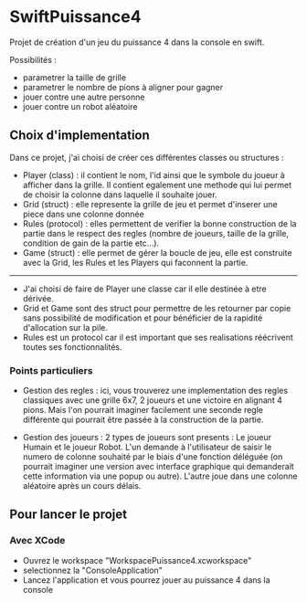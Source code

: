 # SwiftPuissance4

Projet de création d'un jeu du puissance 4 dans la console en swift.

Possibilités : 
 * parametrer la taille de grille
 * parametrer le nombre de pions à aligner pour gagner
 * jouer contre une autre personne
 * jouer contre un robot aléatoire

## Choix d'implementation

Dans ce projet, j'ai choisi de créer ces différentes classes ou structures :
- Player (class) : il contient le nom, l'id ainsi que le symbole du joueur à afficher dans la grille. Il contient egalement une methode qui lui permet de choisir la colonne dans laquelle il souhaite jouer.
- Grid (struct) : elle represente la grille de jeu et permet d'inserer une piece dans une colonne donnée
- Rules (protocol) : elles permettent de verifier la bonne construction de la partie dans le respect des regles (nombre de joueurs, taille de la grille, condition de gain de la partie etc...).
- Game (struct) : elle permet de gérer la boucle de jeu, elle est construite avec la Grid, les Rules et les Players qui faconnent la partie.

---

* J'ai choisi de faire de Player une classe car il elle destinée à etre dérivée.
* Grid et Game sont des struct pour permettre de les retourner par copie sans possibilité de modification et pour bénéficier de la rapidité d'allocation sur la pile.
* Rules est un protocol car il est important que ses realisations réécrivent toutes ses fonctionnalités.

### Points particuliers

* Gestion des regles :
    ici, vous trouverez une implementation des regles classiques avec une grille 6x7, 2 joueurs et une victoire en alignant 4 pions.
    Mais l'on pourrait imaginer facilement une seconde regle différente qui pourrait être passée à la construction de la partie.

* Gestion des joueurs :
    2 types de joueurs sont presents : Le joueur Humain et le joueur Robot.
    L'un demande à l'utilisateur de saisir le numero de colonne souhaité par le biais d'une fonction déléguée (on pourrait imaginer une version avec interface graphique qui demanderait cette information via une popup ou autre). L'autre joue dans une colonne aléatoire après un cours délais.

## Pour lancer le projet

### Avec XCode

- Ouvrez le workspace "WorkspacePuissance4.xcworkspace" 
- selectionnez la "ConsoleApplication" 
- Lancez l'application et vous pourrez jouer au puissance 4 dans la console